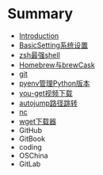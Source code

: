 # Summary

* [Introduction](README.md)
* [BasicSetting系统设置](basicsetting.md)
* [zsh最强shell](zshshell.md)
* [Homebrew与brewCask](homebrewbrewcask.md)
* [git](git.md)
* [pyenv管理Python版本](pyenv.md)
* [you-get视频下载](you-get.md)
* [autojump路径跳转](autojump.md)
* [nc](nc.md)
* [wget下载器](wget.md)
* GitHub
* GitBook
* coding
* OSChina
* GitLab

